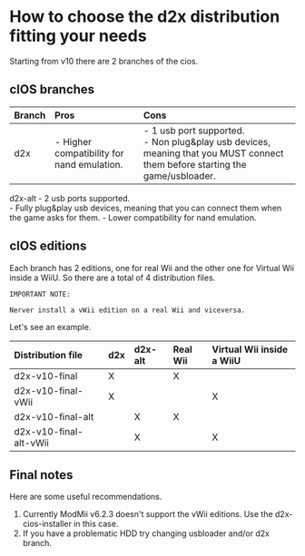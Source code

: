 # How to choose the d2x distribution fitting your needs #

Starting from v10 there are 2 branches of the cios.

## cIOS branches ##

| **Branch** | **Pros** | **Cons** |
|:-----------|:---------|:---------|
| d2x | - Higher compatibility for nand emulation. | - 1 usb port supported.<br> - Non plug&play usb devices, meaning that you MUST connect them before starting the game/usbloader. <br>
<tr><td> d2x-alt </td><td> - 2 usb ports supported.<br> - Fully plug&play usb devices, meaning that you can connect them when the game asks for them. </td><td> - Lower compatibility for nand emulation. </td></tr></tbody></table>

## cIOS editions ##
Each branch has 2 editions, one for real Wii and the other one for Virtual Wii inside a WiiU.
So there are a total of 4 distribution files.
```
IMPORTANT NOTE:

Nerver install a vWii edition on a real Wii and viceversa.
```

Let's see an example.

| **Distribution file**    | **d2x**   | **d2x-alt** | **Real Wii** | **Virtual Wii inside a WiiU** |
|:-------------------------|:----------|:------------|:-------------|:------------------------------|
| d2x-v10-final          |   X     |           |     X      |                             |
| d2x-v10-final-vWii     |   X     |           |            |            X                |
| d2x-v10-final-alt      |         |    X      |     X      |                             |
| d2x-v10-final-alt-vWii |         |    X      |            |            X                |


## Final notes ##
Here are some useful recommendations.
  1. Currently ModMii v6.2.3 doesn't support the vWii editions. Use the d2x-cios-installer in this case.
  1. If you have a problematic HDD try changing usbloader and/or d2x branch.
